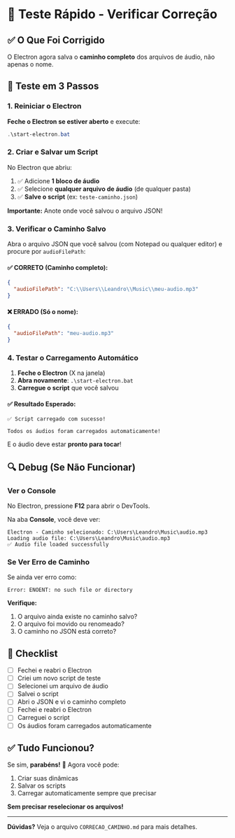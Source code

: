 # 🧪 Teste Rápido - Verificar Correção

## ✅ O Que Foi Corrigido

O Electron agora salva o **caminho completo** dos arquivos de áudio, não apenas o nome.

## 🚀 Teste em 3 Passos

### 1. Reiniciar o Electron

**Feche o Electron se estiver aberto** e execute:

```powershell
.\start-electron.bat
```

### 2. Criar e Salvar um Script

No Electron que abriu:

1. ✅ Adicione **1 bloco de áudio**
2. ✅ Selecione **qualquer arquivo de áudio** (de qualquer pasta)
3. ✅ **Salve o script** (ex: `teste-caminho.json`)

**Importante:** Anote onde você salvou o arquivo JSON!

### 3. Verificar o Caminho Salvo

Abra o arquivo JSON que você salvou (com Notepad ou qualquer editor) e procure por `audioFilePath`:

#### ✅ CORRETO (Caminho completo):
```json
{
  "audioFilePath": "C:\\Users\\Leandro\\Music\\meu-audio.mp3"
}
```

#### ❌ ERRADO (Só o nome):
```json
{
  "audioFilePath": "meu-audio.mp3"
}
```

### 4. Testar o Carregamento Automático

1. **Feche o Electron** (X na janela)
2. **Abra novamente**: `.\start-electron.bat`
3. **Carregue o script** que você salvou

#### ✅ Resultado Esperado:

```
✅ Script carregado com sucesso!

Todos os áudios foram carregados automaticamente!
```

E o áudio deve estar **pronto para tocar**!

## 🔍 Debug (Se Não Funcionar)

### Ver o Console

No Electron, pressione **F12** para abrir o DevTools.

Na aba **Console**, você deve ver:

```
Electron - Caminho selecionado: C:\Users\Leandro\Music\audio.mp3
Loading audio file: C:\Users\Leandro\Music\audio.mp3
✅ Audio file loaded successfully
```

### Se Ver Erro de Caminho

Se ainda ver erro como:
```
Error: ENOENT: no such file or directory
```

**Verifique:**
1. O arquivo ainda existe no caminho salvo?
2. O arquivo foi movido ou renomeado?
3. O caminho no JSON está correto?

## 📝 Checklist

- [ ] Fechei e reabri o Electron
- [ ] Criei um novo script de teste
- [ ] Selecionei um arquivo de áudio
- [ ] Salvei o script
- [ ] Abri o JSON e vi o caminho completo
- [ ] Fechei e reabri o Electron
- [ ] Carreguei o script
- [ ] Os áudios foram carregados automaticamente

## ✅ Tudo Funcionou?

Se sim, **parabéns!** 🎉 Agora você pode:

1. Criar suas dinâmicas
2. Salvar os scripts
3. Carregar automaticamente sempre que precisar

**Sem precisar reselecionar os arquivos!**

---

**Dúvidas?** Veja o arquivo `CORRECAO_CAMINHO.md` para mais detalhes.

